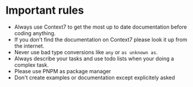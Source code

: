 # Important rules

- Always use Context7 to get the most up to date documentation before coding anything.
- If you don't find the documentation on Context7 please look it up from the internet.
- Never use bad type conversions like `any` or `as unknown as`.
- Always describe your tasks and use todo lists when your doing a complex task.
- Please use PNPM as package manager
- Don't create examples or documentation except explicitely asked
